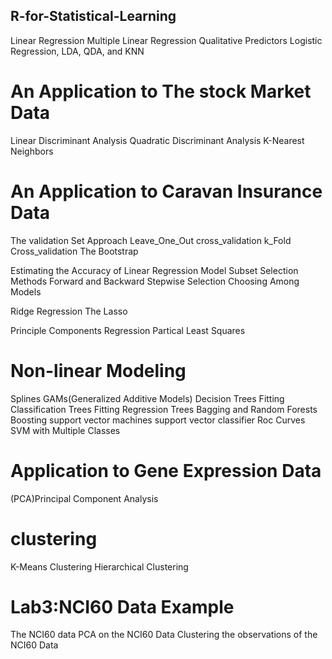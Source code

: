 ## R-for-Statistical-Learning

 Linear Regression
 Multiple Linear Regression
 Qualitative Predictors
 Logistic Regression, LDA, QDA, and KNN
# An Application to The stock Market Data

 Linear Discriminant Analysis
 Quadratic Discriminant Analysis
 K-Nearest Neighbors

# An Application to Caravan Insurance Data

 The validation Set Approach
 Leave_One_Out cross_validation
 k_Fold Cross_validation
 The Bootstrap

 Estimating the Accuracy of Linear Regression Model
 Subset Selection Methods
 Forward and Backward Stepwise Selection
 Choosing Among Models

 Ridge Regression
 The Lasso


 Principle Components Regression
 Partical Least Squares

# Non-linear Modeling

 Splines
 GAMs(Generalized Additive Models)
 Decision Trees
 Fitting Classification Trees
 Fitting Regression Trees
 Bagging and Random Forests
 Boosting
 support vector machines
 support vector classifier
 Roc Curves
 SVM with Multiple Classes

# Application to Gene Expression Data

 (PCA)Principal Component Analysis
 
# clustering

 K-Means Clustering
 Hierarchical Clustering

# Lab3:NCI60 Data Example

 The NCI60 data
 PCA on the NCI60 Data
 Clustering the observations of the NCI60 Data


